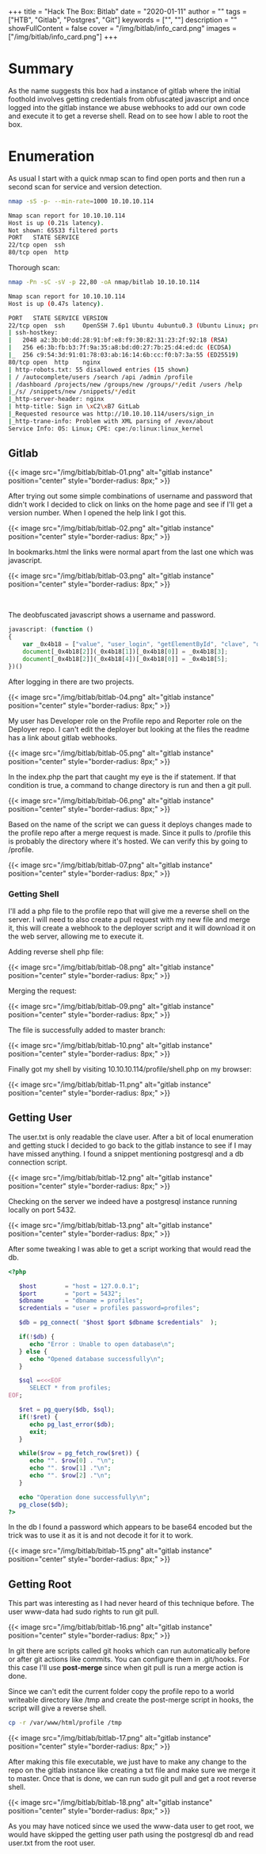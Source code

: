 +++
title = "Hack The Box: Bitlab"
date = "2020-01-11"
author = ""
tags = ["HTB", "Gitlab", "Postgres", "Git"]
keywords = ["", ""]
description = ""
showFullContent = false
cover = "/img/bitlab/info_card.png"
images = ["/img/bitlab/info_card.png"]
+++


# Summary

As the name suggests this box had a instance of gitlab where the initial foothold involves getting credentials from obfuscated javascript and once logged into the gitlab instance we abuse webhooks to add our own code and execute it to get a reverse shell. Read on to see how I able to root the box.

# Enumeration

As usual I start with a quick nmap scan to find open ports and then run a second scan for service and version detection. 

```sh
nmap -sS -p- --min-rate=1000 10.10.10.114

Nmap scan report for 10.10.10.114
Host is up (0.21s latency).
Not shown: 65533 filtered ports
PORT   STATE SERVICE
22/tcp open  ssh
80/tcp open  http
```

Thorough scan:

```sh
nmap -Pn -sC -sV -p 22,80 -oA nmap/bitlab 10.10.10.114

Nmap scan report for 10.10.10.114
Host is up (0.47s latency).

PORT   STATE SERVICE VERSION
22/tcp open  ssh     OpenSSH 7.6p1 Ubuntu 4ubuntu0.3 (Ubuntu Linux; protocol 2.0)
| ssh-hostkey:
|   2048 a2:3b:b0:dd:28:91:bf:e8:f9:30:82:31:23:2f:92:18 (RSA)
|   256 e6:3b:fb:b3:7f:9a:35:a8:bd:d0:27:7b:25:d4:ed:dc (ECDSA)
|_  256 c9:54:3d:91:01:78:03:ab:16:14:6b:cc:f0:b7:3a:55 (ED25519)
80/tcp open  http    nginx
| http-robots.txt: 55 disallowed entries (15 shown)
| / /autocomplete/users /search /api /admin /profile
| /dashboard /projects/new /groups/new /groups/*/edit /users /help
|_/s/ /snippets/new /snippets/*/edit
|_http-server-header: nginx
| http-title: Sign in \xC2\xB7 GitLab
|_Requested resource was http://10.10.10.114/users/sign_in
|_http-trane-info: Problem with XML parsing of /evox/about
Service Info: OS: Linux; CPE: cpe:/o:linux:linux_kernel
```

## Gitlab

{{< image src="/img/bitlab/bitlab-01.png" alt="gitlab instance" position="center" style="border-radius: 8px;" >}}

After trying out some simple combinations of username and password that didn't work I decided to click on links on the home page and see if I'll get a version number. When I opened the help link I got this.

{{< image src="/img/bitlab/bitlab-02.png" alt="gitlab instance" position="center" style="border-radius: 8px;" >}}

In bookmarks.html the links were normal apart from the last one which was javascript.

{{< image src="/img/bitlab/bitlab-03.png" alt="gitlab instance" position="center" style="border-radius: 8px;" >}}

<br>

The deobfuscated javascript shows a username and password.

```js
javascript: (function ()
{
	var _0x4b18 = ["value", "user_login", "getElementById", "clave", "user_password", "11des0081x"];
	document[_0x4b18[2]](_0x4b18[1])[_0x4b18[0]] = _0x4b18[3];
	document[_0x4b18[2]](_0x4b18[4])[_0x4b18[0]] = _0x4b18[5];
})()
```
After logging in there are two projects.

{{< image src="/img/bitlab/bitlab-04.png" alt="gitlab instance" position="center" style="border-radius: 8px;" >}}

My user has Developer role on the Profile repo and Reporter role on the Deployer repo. I can't edit the deployer but looking at the files the readme has a link about gitlab webhooks. 

{{< image src="/img/bitlab/bitlab-05.png" alt="gitlab instance" position="center" style="border-radius: 8px;" >}}

In the index.php the part that caught my eye is the if statement. If that condition is true, a command to change directory is run and then a git pull.
 

{{< image src="/img/bitlab/bitlab-06.png" alt="gitlab instance" position="center" style="border-radius: 8px;" >}}

Based on the name of the script we can guess it deploys changes made to the profile repo after a merge request is made. Since it pulls to /profile this is probably the directory where it's hosted. We can verify this by going to /profile.


{{< image src="/img/bitlab/bitlab-07.png" alt="gitlab instance" position="center" style="border-radius: 8px;" >}}

### Getting Shell

I'll add a php file to the profile repo that will give me a reverse shell on the server. I will need to also create a pull request with my new file and merge it, this will create a webhook to the deployer script and it will download it on the web server, allowing me to execute it.

Adding reverse shell php file:

{{< image src="/img/bitlab/bitlab-08.png" alt="gitlab instance" position="center" style="border-radius: 8px;" >}}

Merging the request:

{{< image src="/img/bitlab/bitlab-09.png" alt="gitlab instance" position="center" style="border-radius: 8px;" >}}

The file is successfully added to master branch:

{{< image src="/img/bitlab/bitlab-10.png" alt="gitlab instance" position="center" style="border-radius: 8px;" >}}

Finally got my shell by visiting 10.10.10.114/profile/shell.php on my browser:

{{< image src="/img/bitlab/bitlab-11.png" alt="gitlab instance" position="center" style="border-radius: 8px;" >}}

## Getting User

The user.txt is only readable the clave user. After a bit of local enumeration and getting stuck I decided to go back to the gitlab instance to see if I may have missed anything. I found a snippet mentioning postgresql and a db connection script.

{{< image src="/img/bitlab/bitlab-12.png" alt="gitlab instance" position="center" style="border-radius: 8px;" >}}

Checking on the server we indeed have a postgresql instance running locally on port 5432.

{{< image src="/img/bitlab/bitlab-13.png" alt="gitlab instance" position="center" style="border-radius: 8px;" >}}

After some tweaking I was able to get a script working that would read the db.

```php
<?php

   $host        = "host = 127.0.0.1";
   $port        = "port = 5432";
   $dbname      = "dbname = profiles";
   $credentials = "user = profiles password=profiles";

   $db = pg_connect( "$host $port $dbname $credentials"  );

   if(!$db) {
      echo "Error : Unable to open database\n";
   } else {
      echo "Opened database successfully\n";
   }

   $sql =<<<EOF
      SELECT * from profiles;
EOF;

   $ret = pg_query($db, $sql);
   if(!$ret) {
      echo pg_last_error($db);
      exit;
   }

   while($row = pg_fetch_row($ret)) {
      echo "". $row[0] . "\n";
      echo "". $row[1] ."\n";
      echo "". $row[2] ."\n";
   }

   echo "Operation done successfully\n";
   pg_close($db);
?>
```

In the db I found a password which appears to be base64 encoded but the trick was to use it as it is and not decode it for it to work.

{{< image src="/img/bitlab/bitlab-15.png" alt="gitlab instance" position="center" style="border-radius: 8px;" >}}

## Getting Root

This part was interesting as I had never heard of this technique before. The user www-data had sudo rights to run git pull.

{{< image src="/img/bitlab/bitlab-16.png" alt="gitlab instance" position="center" style="border-radius: 8px;" >}}

In git there are scripts called git hooks which can run automatically before or after git actions like commits. You can configure them in .git/hooks. For this case I'll use **post-merge** since when git pull is run a merge action is done. 

Since we can't edit the current folder copy the profile repo to a world writeable directory like /tmp and create the post-merge script in hooks, the script will give a reverse shell.

```sh
cp -r /var/www/html/profile /tmp
```

{{< image src="/img/bitlab/bitlab-17.png" alt="gitlab instance" position="center" style="border-radius: 8px;" >}}

After making this file executable, we just have to make any change to the repo on the gitlab instance like creating a txt file and make sure we merge it to master. Once that is done, we can run sudo git pull and get a root reverse shell.

{{< image src="/img/bitlab/bitlab-18.png" alt="gitlab instance" position="center" style="border-radius: 8px;" >}}

As you may have noticed since we used the www-data user to get root, we would have skipped the getting user path using the postgresql db and read user.txt from the root user. 


